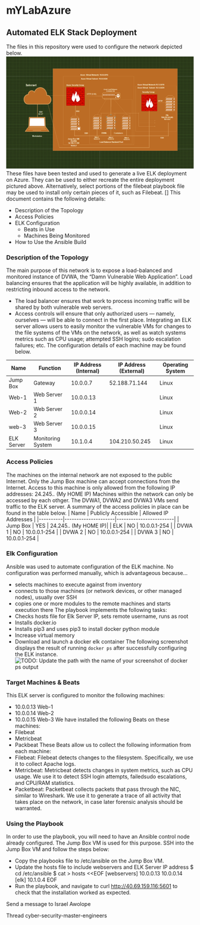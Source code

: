 # mYLabAzure
 
## Automated ELK Stack Deployment
The files in this repository were used to configure the network depicted below.
![AZure Diagram](./Diagram/AzureDiagram.PNG)
These files have been tested and used to generate a live ELK deployment on Azure. They can be used to either recreate the entire deployment pictured above. Alternatively, select portions of the filebeat playbook file may be used to install only certain pieces of it, such as Filebeat.
[]
This document contains the following details:
- Description of the Topology
- Access Policies
- ELK Configuration
  - Beats in Use
  - Machines Being Monitored
- How to Use the Ansible Build
### Description of the Topology
The main purpose of this network is to expose a load-balanced and monitored instance of DVWA, the “Damn Vulnerable Web Application”.
Load balancing ensures that the application will be highly available, in addition to restricting inbound access to the network.
- The load balancer ensures that work to process incoming traffic will be shared by both vulnerable web servers.
- Access controls will ensure that only authorized users — namely, ourselves — will be able to connect in the first place.
Integrating an ELK server allows users to easily monitor the vulnerable VMs for changes to the file systems of the VMs on the network, as well as watch systems metrics such as CPU usage; attempted SSH logins; sudo escalation failures; etc.
The configuration details of each machine may be found below.

| Name       | Function          | IP Address (Internal)| IP Address (External)| Operating System |
|------------|-------------------|----------------------|----------------------|------------------|
| Jump Box   | Gateway           |    10.0.0.7          |    52.188.71.144     |    Linux         |
| Web-1      | Web Server 1      |   10.0.0.13          |                      |    Linux         |
| Web-2      | Web Server 2      |   10.0.0.14          |                      |    Linux         |
| web-3      | Web Server 3      |   10.0.0.15          |                      |    Linux         |
| ELK Server | Monitoring System |    10.1.0.4          |    104.210.50.245    |    Linux         |
### Access Policies
The machines on the internal network are not exposed to the public Internet.
Only the Jump Box machine can accept connections from the Internet. Access to this machine is only allowed from the following IP addresses: 24.245.*.*  (My HOME IP)
Machines within the network can only be accessed by each othger. The DVWA1, DVWA2 and DVWA3 VMs send traffic to the ELK server.
A summary of the access policies in place can be found in the table below.
| Name     | Publicly Accessible | Allowed IP Addresses   |
|----------|---------------------|------------------------|
| Jump Box |        YES          | 24.245.*.* (My HOME IP)|
|   ELK    |         NO          |   10.0.0.1-254         |
|  DVWA 1  |         NO          |   10.0.0.1-254         |
|  DVWA 2  |         NO          |   10.0.0.1-254         |
|  DVWA 3  |         NO          |   10.0.0.1-254         |
### Elk Configuration
Ansible was used to automate configuration of the ELK machine. No configuration was performed manually, which is advantageous because...
- selects machines to execute against from inventory
- connects to those machines (or network devices, or other managed nodes), usually over SSH
- copies one or more modules to the remote machines and starts execution there
The playbook implements the following tasks:
- Checks hosts file for Elk Server IP, sets remote username, runs as root
- Installs docker.io
- Installs pip3 and uses pip3 to install docker python module
- Increase virtual memory
- Download and launch a docker elk container
The following screenshot displays the result of running `docker ps` after successfully configuring the ELK instance.
![TODO: Update the path with the name of your screenshot of docker ps output](/Users/iawolope/Desktop/GitHub/Cybersecurity/Diagrams/Docker_PS.png)
### Target Machines & Beats
This ELK server is configured to monitor the following machines:
- 10.0.0.13   Web-1
- 10.0.0.14   Web-2
- 10.0.0.15   Web-3
We have installed the following Beats on these machines:
- Filebeat
- Metricbeat
- Packbeat
These Beats allow us to collect the following information from each machine:
- Filebeat: Filebeat detects changes to the filesystem. Specifically, we use it to collect Apache logs.
- Metricbeat: Metricbeat detects changes in system metrics, such as CPU usage. We use it to detect SSH login attempts, failedsudo            escalations, and CPU/RAM statistics.
- Packetbeat: Packetbeat collects packets that pass through the NIC, similar to Wireshark. We use it to generate a trace of all activity that takes place on the network, in case later forensic analysis should be warranted.
### Using the Playbook
In order to use the playbook, you will need to have an Ansible control node already configured. The Jump Box VM is used for this purpose.
SSH into the Jump Box VM and follow the steps below:
- Copy the playbooks file to /etc/ansible on the Jump Box VM.
- Update the hosts file to include webservers and ELK Server IP address
$ cd /etc/ansible
$ cat > hosts <<EOF
[webservers]
10.0.0.13
10.0.0.14
[elk]
10.1.0.4
EOF
- Run the playbook, and navigate to curl http://40.69.159.116:5601 to check that the installation worked as expected.


Send a message to Israel Awolope













Thread
cyber-security-master-engineers


 

